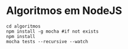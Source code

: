 # Algoritmos em NodeJS
```
cd algoritmos
npm install -g mocha #if not exists
npm install
mocha tests --recursive --watch
```
